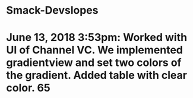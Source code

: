 # Smack-Devslopes
# June 13, 2018 3:53pm: Worked with UI of Channel VC. We implemented gradientview and set two colors of the gradient. Added table with clear color. 65
